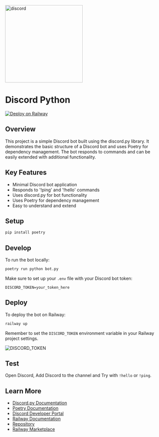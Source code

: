 <img src="https://github.com/user-attachments/assets/7231f0a6-8137-4ab0-9d64-d71200e0ab19" alt="discord" style="width: 250px; height: auto;">

# Discord Python

[![Deploy on Railway](https://railway.app/button.svg)](https://railway.app/template/x6I4zS?referralCode=CODE)

## Overview

This project is a simple Discord bot built using the discord.py library. It demonstrates the basic structure of a Discord bot and uses Poetry for dependency management. The bot responds to commands and can be easily extended with additional functionality.

## Key Features

- Minimal Discord bot application
- Responds to '!ping' and '!hello' commands
- Uses discord.py for bot functionality
- Uses Poetry for dependency management
- Easy to understand and extend

## Setup

```bash
pip install poetry
```

## Develop

To run the bot locally:

```bash
poetry run python bot.py
```

Make sure to set up your `.env` file with your Discord bot token:

```text
DISCORD_TOKEN=your_token_here
```

## Deploy

To deploy the bot on Railway:

```bash
railway up
```

Remember to set the `DISCORD_TOKEN` environment variable in your Railway project settings.

![DISCORD_TOKEN](https://github.com/user-attachments/assets/eab66d70-ebe5-42fa-b1dd-3859cdbc199a)

## Test

Open Discord, Add Discord to the channel and Try with `!hello` or `!ping`.

## Learn More

- [Discord.py Documentation](https://discordpy.readthedocs.io/)
- [Poetry Documentation](https://python-poetry.org/docs/)
- [Discord Developer Portal](https://discord.com/developers/docs)
- [Railway Documentation](https://docs.railway.app/)
- [Repository](https://github.com/aeither/discord-python)
- [Railway Marketplace](https://railway.app/template/x6I4zS)
